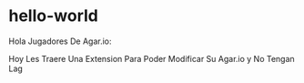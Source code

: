 # hello-world

Hola Jugadores De Agar.io:

Hoy Les Traere Una Extension Para Poder
Modificar Su Agar.io y No Tengan Lag

